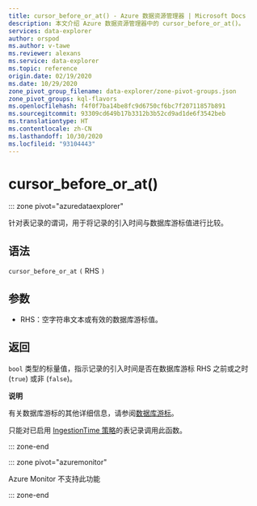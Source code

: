 ```yaml
---
title: cursor_before_or_at() - Azure 数据资源管理器 | Microsoft Docs
description: 本文介绍 Azure 数据资源管理器中的 cursor_before_or_at()。
services: data-explorer
author: orspod
ms.author: v-tawe
ms.reviewer: alexans
ms.service: data-explorer
ms.topic: reference
origin.date: 02/19/2020
ms.date: 10/29/2020
zone_pivot_group_filename: data-explorer/zone-pivot-groups.json
zone_pivot_groups: kql-flavors
ms.openlocfilehash: f4f0f7ba14be8fc9d6750cf6bc7f20711857b891
ms.sourcegitcommit: 93309cd649b17b3312b3b52cd9ad1de6f3542beb
ms.translationtype: HT
ms.contentlocale: zh-CN
ms.lasthandoff: 10/30/2020
ms.locfileid: "93104443"
---
```

# <a name="cursor_before_or_at"></a>cursor_before_or_at()

::: zone pivot="azuredataexplorer"

针对表记录的谓词，用于将记录的引入时间与数据库游标值进行比较。

## <a name="syntax"></a>语法

`cursor_before_or_at` `(` RHS `)`

## <a name="arguments"></a>参数

* RHS：空字符串文本或有效的数据库游标值。

## <a name="returns"></a>返回

`bool` 类型的标量值，指示记录的引入时间是否在数据库游标 RHS 之前或之时 (`true`) 或非 (`false`)。

**说明**

有关数据库游标的其他详细信息，请参阅[数据库游标](../management/databasecursor.md)。

只能对已启用 [IngestionTime 策略](../management/ingestiontimepolicy.md)的表记录调用此函数。

::: zone-end

::: zone pivot="azuremonitor"

Azure Monitor 不支持此功能

::: zone-end

